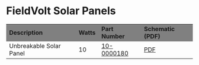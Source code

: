 # FieldVolt Solar Panels
<table>
  <tr bgcolor="gray">
    <td><b>Description<b></td>
    <td><b>Watts<b></td>
    <td><b>Part Number<b></td>
    <td><b>Schematic (PDF)<b></td>
  </tr>

  <tr>
    <td>Unbreakable Solar Panel</td>
    <td>10</td>
    <td><a href="https://leemangeophysical.com/product/fieldvolt-10w-unbreakable-solar-panel/" target="_blank" rel="noopener noreferrer">10-0000180</a></td>
    <td><a href="../10-180_Solar_Panel.pdf" target="_blank" rel="noopener noreferrer">PDF</a></td>
  </tr>

</table>
